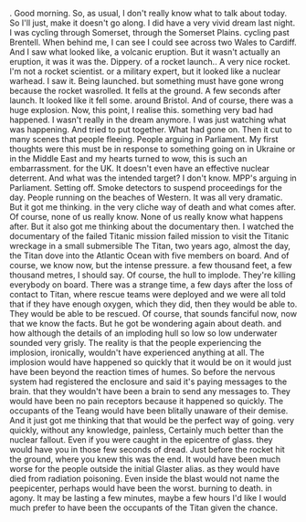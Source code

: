 . Good morning. So, as usual, I don't really know what to talk about today. So I'll just, make it doesn't go along. I did have a very vivid dream last night. I was cycling through Somerset, through the Somerset Plains. cycling past Brentell. When behind me, I can see I could see across two Wales to Cardiff. And I saw what looked like, a volcanic eruption. But it wasn't actually an eruption, it was it was the. Dippery. of a rocket launch.. A very nice rocket. I'm not a rocket scientist. or a military expert, but it looked like a nuclear warhead. I saw it. Being launched. but something must have gone wrong because the rocket wasrolled. It fells at the ground. A few seconds after launch. It looked like it fell some. around Bristol. And of course, there was a huge explosion. Now, this point, I realise this. something very bad had happened. I wasn't really in the dream anymore. I was just watching what was happening. And tried to put together. What had gone on. Then it cut to many scenes that people fleeing. People arguing in Parliament. My first thoughts were this must be in response to something going on in Ukraine or in the Middle East and my hearts turned to wow, this is such an embarrassment. for the UK. It doesn't even have an effective nuclear deterrent. And what was the intended target? I don't know. MPP's arguing in Parliament. Setting off. Smoke detectors to suspend proceedings for the day. People running on the beaches of Western. It was all very dramatic. But it got me thinking. in the very cliche way of death and what comes after. Of course, none of us really know. None of us really know what happens after. But it also got me thinking about the documentary then. I watched the documentary of the failed Titanic mission failed mission to visit the Titanic wreckage in a small submersible The Titan, two years ago, almost the day, the Titan dove into the Atlantic Ocean with five members on board. And of course, we know now, but the intense pressure. a few thousand feet, a few thousand metres, I should say. Of course, the hull to implode. They're killing everybody on board. There was a strange time, a few days after the loss of contact to Titan, where rescue teams were deployed and we were all told that if they have enough oxygen, which they did, then they would be able to. They would be able to be rescued. Of course, that sounds fanciful now, now that we know the facts. But he got be wondering again about death. and how although the details of an imploding hull so low so low underwater sounded very grisly. The reality is that the people experiencing the implosion, ironically, wouldn't have experienced anything at all. The implosion would have happened so quickly that it would be on it would just have been beyond the reaction times of humes. So before the nervous system had registered the enclosure and said it's paying messages to the brain. that they wouldn't have been a brain to send any messages to. They would have been no pain receptors because it happened so quickly. The occupants of the Teang would have been blitally unaware of their demise. And it just got me thinking that that would be the perfect way of going. very quickly, without any knowledge, painless, Certainly much better than the nuclear fallout. Even if you were caught in the epicentre of glass. they would have you in those few seconds of dread. Just before the rocket hit the ground, where you knew this was the end. It would have been much worse for the people outside the initial Glaster alias. as they would have died from radiation poisoning. Even inside the blast would not name the peepicenter, perhaps would have been the worst. burning to death. in agony. It may be lasting a few minutes, maybe a few hours I'd like I would much prefer to have been the occupants of the Titan given the chance.